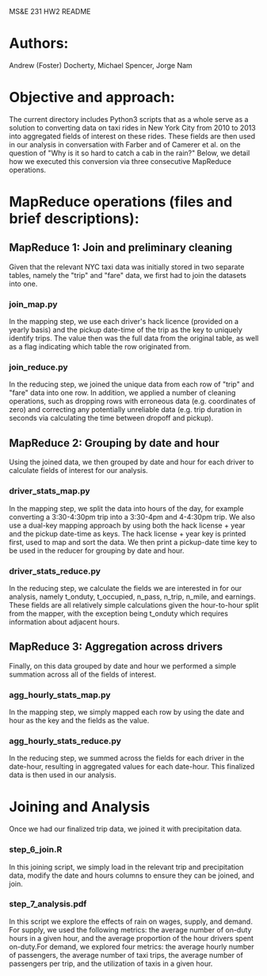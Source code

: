 MS&E 231 HW2 README

# Authors:
Andrew (Foster) Docherty, Michael Spencer, Jorge Nam

# Objective and approach:
The current directory includes Python3 scripts that as a whole serve as a solution to converting data on taxi rides in New York City from 2010 to 2013 into aggregated fields of interest on these rides. These fields are then used in our analysis in conversation with Farber and of Camerer et al. on the question of "Why is it so hard to catch a cab in the rain?" Below, we detail how we executed this conversion via three consecutive MapReduce operations.

# MapReduce operations (files and brief descriptions):

## MapReduce 1: Join and preliminary cleaning
Given that the relevant NYC taxi data was initially stored in two separate tables, namely the "trip" and "fare" data, we first had to join the datasets into one.

### join_map.py
In the mapping step, we use each driver's hack licence (provided on a yearly basis) and the pickup date-time of the trip as the key to uniquely identify trips. The value then was the full data from the original table, as well as a flag indicating which table the row originated from.

### join_reduce.py
In the reducing step, we joined the unique data from each row of "trip" and "fare" data into one row. In addition, we applied a number of cleaning operations, such as dropping rows with erroneous data (e.g. coordinates of zero) and correcting any potentially unreliable data (e.g. trip duration in seconds via calculating the time between dropoff and pickup).

## MapReduce 2: Grouping by date and hour
Using the joined data, we then grouped by date and hour for each driver to calculate fields of interest for our analysis.

### driver_stats_map.py
In the mapping step, we split the data into hours of the day, for example converting a 3:30-4:30pm trip into a 3:30-4pm and 4-4:30pm trip. We also use a dual-key mapping approach by using both the hack license + year and the pickup date-time as keys. The hack license + year key is printed first, used to map and sort the data. We then print a pickup-date time key to be used in the reducer for grouping by date and hour.

### driver_stats_reduce.py
In the reducing step, we calculate the fields we are interested in for our analysis, namely t_onduty, t_occupied, n_pass, n_trip, n_mile, and earnings. These fields are all relatively simple calculations given the hour-to-hour split from the mapper, with the exception being t_onduty which requires information about adjacent hours.

## MapReduce 3: Aggregation across drivers
Finally, on this data grouped by date and hour we performed a simple summation across all of the fields of interest.

### agg_hourly_stats_map.py
In the mapping step, we simply mapped each row by using the date and hour as the key and the fields as the value.

### agg_hourly_stats_reduce.py
In the reducing step, we summed across the fields for each driver in the date-hour, resulting in aggregated values for each date-hour. This finalized data is then used in our analysis.

# Joining and Analysis
Once we had our finalized trip data, we joined it with precipitation data.

### step_6_join.R
In this joining script, we simply load in the relevant trip and precipitation data, modify the date and hours columns to ensure they can be joined, and join.

### step_7_analysis.pdf
In this script we explore the effects of rain on wages, supply, and demand. For supply, we used the following metrics: the average number of on-duty hours in a given hour, and the average proportion of the hour drivers spent on-duty.For demand, we explored four metrics: the average hourly number of passengers, the average number of taxi trips, the average number of passengers per trip, and the utilization of taxis in a given hour.
